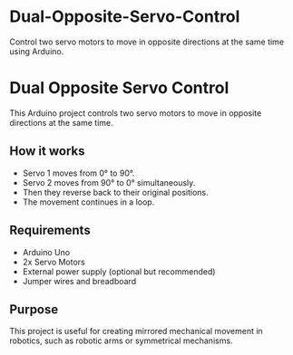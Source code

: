 # Dual-Opposite-Servo-Control
Control two servo motors to move in opposite directions at the same time using Arduino.
# Dual Opposite Servo Control

This Arduino project controls two servo motors to move in opposite directions at the same time.

## How it works

- Servo 1 moves from 0° to 90°.
- Servo 2 moves from 90° to 0° simultaneously.
- Then they reverse back to their original positions.
- The movement continues in a loop.

## Requirements

- Arduino Uno
- 2x Servo Motors
- External power supply (optional but recommended)
- Jumper wires and breadboard

## Purpose

This project is useful for creating mirrored mechanical movement in robotics, such as robotic arms or symmetrical mechanisms.
